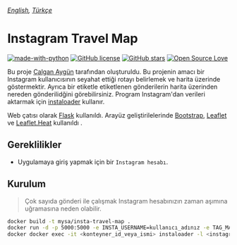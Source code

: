 *[English](README.md), [Türkçe](README.tr.md)*

# Instagram Travel Map
[![made-with-python](https://img.shields.io/badge/Made%20with-Python-1f425f.svg)](https://www.python.org/) [![GitHub license](https://img.shields.io/github/license/mysecurityanalytics/insta-travel-map.js.svg)](https://github.com/mysecurityanalytics/insta-travel-map/blob/master/LICENSE) [![GitHub stars](https://img.shields.io/github/stars/mysecurityanalytics/insta-travel-map.js.svg?style=social&label=Star&maxAge=2592000)](https://github.com/Naereen/StrapDown.js/stargazers/) [![Open Source Love](https://badges.frapsoft.com/os/v2/open-source.svg?v=103)](https://github.com/ellerbrock/open-source-badges/)

Bu proje [Çalgan Aygün](https://github.com/calganaygun) tarafından oluşturuldu. Bu projenin amacı bir Instagram kullanıcısının seyahat ettiği rotayı belirlemek ve harita üzerinde göstermektir. Ayrıca bir etiketle etiketlenen gönderilerin harita üzerinden nereden gönderilidğini görebilirsiniz. Program Instagram'dan verileri aktarmak için [instaloader](https://instaloader.github.io/) kullanır.

Web çatısı olarak [Flask](https://flask.palletsprojects.com/en/1.1.x/) kullanıldı. Arayüz geliştirilelerinde [Bootstrap](https://getbootstrap.com/), [Leaflet](https://leafletjs.com/) ve [Leaflet.Heat](https://github.com/Leaflet/Leaflet.heat) kullanıldı .

## Gereklilikler

- Uygulamaya giriş yapmak için bir `Instagram hesabı`.

## Kurulum
> Çok sayıda gönderi ile çalışmak Instagram hesabınızın zaman aşımına uğramasına neden olabilir.
```sh
docker build -t mysa/insta-travel-map .
docker run -d -p 5000:5000 -e INSTA_USERNAME=kullanıcı_adınız -e TAG_MAX_POST=10 mysa/insta-travel-map
docker docker exec -it <konteyner_id_veya_ismi> instaloader -l <instagram_kullanici_adi>
```